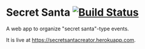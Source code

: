 # Secret Santa [![Build Status](https://travis-ci.org/emillon/secret-santa.svg)](https://travis-ci.org/emillon/secret-santa)

A web app to organize "secret santa"-type events.

It is live at <https://secretsantacreator.herokuapp.com>.
